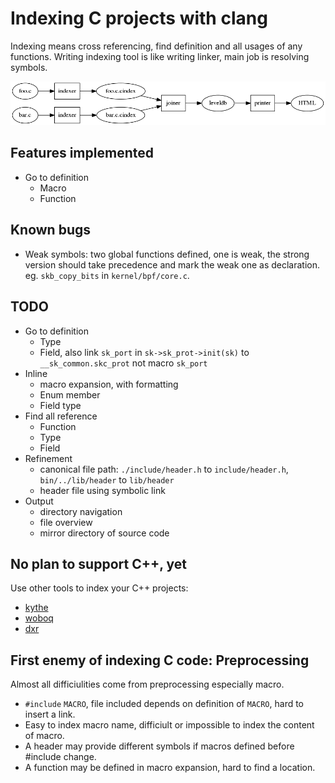 # Indexing C projects with clang

Indexing means cross referencing, find definition and all usages of any functions.
Writing indexing tool is like writing linker, main job is resolving symbols.

![](pipeline.dot.png)

## Features implemented
* Go to definition
  * Macro
  * Function

## Known bugs
* Weak symbols: 
  two global functions defined, one is weak, the strong version should take precedence and mark the weak one as declaration.
  eg. `skb_copy_bits` in `kernel/bpf/core.c`.

## TODO
* Go to definition
  * Type
  * Field, also link `sk_port` in `sk->sk_prot->init(sk)` to `__sk_common.skc_prot` not macro `sk_port`
* Inline
  * macro expansion, with formatting
  * Enum member
  * Field type
* Find all reference
  * Function
  * Type
  * Field
* Refinement
  * canonical file path: `./include/header.h` to `include/header.h`, `bin/../lib/header` to `lib/header`
  * header file using symbolic link
* Output
  * directory navigation
  * file overview
  * mirror directory of source code

## No plan to support C++, yet
Use other tools to index your C++ projects:
* [kythe](http://kythe.io)
* [woboq](http://code.woboq.org)
* [dxr](https://wiki.mozilla.org/DXR)

## First enemy of indexing C code: Preprocessing

Almost all difficiulities come from preprocessing especially macro.
* `#include` `MACRO`, file included depends on definition of `MACRO`, hard to insert a link.
* Easy to index macro name, difficiult or impossible to index the content of macro. 
* A header may provide different symbols if macros defined before #include change.
* A function may be defined in macro expansion, hard to find a location.

